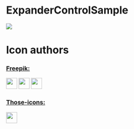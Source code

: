 # ExpanderControlSample
<img src="https://1.bp.blogspot.com/-fO53xuv_djc/Xq7GGfonZXI/AAAAAAAACdU/Epw_wE5c588Rh4e_g98hfM4iIkLQGZg0gCLcBGAsYHQ/s1600/2020-05-03_15-19-42.gif">

# Icon authors
<h3><a href="https://www.flaticon.com/authors/freepik" target="_blank">Freepik:</a> <br></h3>
<img src="https://1.bp.blogspot.com/-1c4ULJKIoeU/Xq8C0q6eDAI/AAAAAAAACe4/B7eF-UeoaQIG3uZ_MXmplVyvE6wdkkhWACLcBGAsYHQ/s1600/woman.png" height="30" width="30">
<img src="https://1.bp.blogspot.com/-eZU4NYo43nE/Xq8C0GVhXyI/AAAAAAAACe0/bdcyop3Co1k7WYQ70ph2MH5AVJ3SB-0-ACLcBGAsYHQ/s1600/man.png" height="30" width="30">
<img src="https://1.bp.blogspot.com/-YRiyg2ItAho/Xq8C0GMgrEI/AAAAAAAACew/AcxvIxLQwR0ocAyXO0_2RYS5jjtHxUoPQCLcBGAsYHQ/s1600/phone.png" height="30" width="30">
<h3><a href="https://www.flaticon.com/authors/those-icons" target="_blank">Those-icons:</a></h3>
<img src="https://1.bp.blogspot.com/-Q9cgThcS6Ig/Xq8C0ELVQpI/AAAAAAAACes/UuASBGkenLgEvJq2LTLP1QbBxvC1gv0GQCLcBGAsYHQ/s1600/email.png" height="30" width="30">

